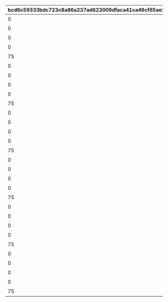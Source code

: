 |bcd6c59333bdc723c8a86a237ad623009dfaca41ca46cf65ae3e783b678cd7a8|ee23a9651f9ecb603fb07707a694e931c4d008707e41aaeb6d83873d34430edb|c0412fd9a63e5dd470cfdbc6395f4d9c939723e413a5b39ffdec606d9864940d|38dc26c7a6af5db6e4f7fac4cbdb893b37872a12cfec8dcb2c7d1a8cb0c1885f|85ac7e44fb4140e735e2cbf443a51e1c9be087b5abf1cc4f481b81cd3bbe3736|f8dbb28d0d68cde5809b29d4486f32a61a5907ebaca9915b7c763108f13aeace|6da73cd4f7263df6be27f476aa906a2307f6817ab5dc2e96153c298ea358e905|3600d8a7b2a2626ca1dbac8438ff52601c40d0e20d29c0c869006d821ed10228|608fd95a6f40b0a1420b45bc50d3ac51c6a38e0aaab3a8daa865d11c7b9bf9d7|9503f431bc343c8db208ec680f48cf0a5710671815053efb17a35027b181050b|55d10e456e94e04114dea0c01f676217d0cdd3837b8ae36c6ce9542e231ab24d|
| --- | --- | --- | --- | --- | --- | --- | --- | --- | --- | --- |
|0|1|0|0|20062115|0|10116111|1|イワアライグマの生態メモ①|207300|10116|
|0|1|0|0|0|0|10116112|2|イワアライグマの生態メモ②|207300|10116|
|0|1|0|0|0|0|10116113|3|イワアライグマの生態メモ③|207300|10116|
|0|1|0|0|0|0|10116114|4|イワアライグマの生態メモ④|207300|10116|
|75|1|1|8|0|91002|10116115|5|洗い物のお師匠さま|207300|10116|
|0|1|0|0|0|0|10116121|1|ワッパダヌキの生態メモ①|207000|10116|
|0|1|0|0|0|0|10116122|2|ワッパダヌキの生態メモ②|207000|10116|
|0|1|0|0|0|0|10116123|3|ワッパダヌキの生態メモ③|207000|10116|
|0|1|0|0|0|0|10116124|4|ワッパダヌキの生態メモ④|207000|10116|
|75|1|1|8|0|91002|10116125|5|小さな再会と一化かし|207000|10116|
|0|1|0|0|0|0|10116131|1|ゴブリングレートの生態メモ①|305700|10116|
|0|1|0|0|0|0|10116132|2|ゴブリングレートの生態メモ②|305700|10116|
|0|1|0|0|0|0|10116133|3|ゴブリングレートの生態メモ③|305700|10116|
|0|1|0|0|0|0|10116134|4|ゴブリングレートの生態メモ④|305700|10116|
|75|1|1|8|0|91002|10116135|5|学びはまず形から|305700|10116|
|0|2|0|0|20062115|0|10116211|1|スリーピィオウルの生態メモ①|206900|10116|
|0|2|0|0|0|0|10116212|2|スリーピィオウルの生態メモ②|206900|10116|
|0|2|0|0|0|0|10116213|3|スリーピィオウルの生態メモ③|206900|10116|
|0|2|0|0|0|0|10116214|4|スリーピィオウルの生態メモ④|206900|10116|
|75|2|1|8|0|91002|10116215|5|天にも昇る寝心地|206900|10116|
|0|2|0|0|0|0|10116221|1|ライライの生態メモ①|304600|10116|
|0|2|0|0|0|0|10116222|2|ライライの生態メモ②|304600|10116|
|0|2|0|0|0|0|10116223|3|ライライの生態メモ③|304600|10116|
|0|2|0|0|0|0|10116224|4|ライライの生態メモ④|304600|10116|
|75|2|1|8|0|91002|10116225|5|それぞれの在り方を大切に|304600|10116|
|0|2|0|0|0|0|10116231|1|ニャットの生態メモ①|215300|10116|
|0|2|0|0|0|0|10116232|2|ニャットの生態メモ②|215300|10116|
|0|2|0|0|0|0|10116233|3|ニャットの生態メモ③|215300|10116|
|0|2|0|0|0|0|10116234|4|ニャットの生態メモ④|215300|10116|
|75|2|1|8|0|91002|10116235|5|あなたが教えてくれたこと|215300|10116|